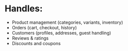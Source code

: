 # Handles:
- Product management (categories, variants, inventory)
- Orders (cart, checkout, history)
- Customers (profiles, addresses, guest handling)
- Reviews & ratings
- Discounts and coupons